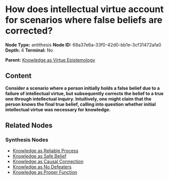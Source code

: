 # How does intellectual virtue account for scenarios where false beliefs are corrected?

**Node Type:** antithesis
**Node ID:** 68a37e6a-33f0-42d0-bb1e-3cf31472afa0
**Depth:** 4
**Terminal:** No

**Parent:** [Knowledge as Virtue Epistemology](knowledge-as-virtue-epistemology-synthesis-e70609b7-df08-451f-b0c0-43ed6d6ae6d0.md)

## Content

**Consider a scenario where a person initially holds a false belief due to a failure of intellectual virtue, but subsequently corrects the belief to a true one through intellectual inquiry. Intuitively, one might claim that the person knows the final true belief, calling into question whether initial intellectual virtue was necessary for knowledge.**

## Related Nodes

### Synthesis Nodes

- [Knowledge as Reliable Process](knowledge-as-reliable-process-synthesis-5b2c1ef4-10e2-4a85-9c94-461b359a006a.md)
- [Knowledge as Safe Belief](knowledge-as-safe-belief-synthesis-3b84e0c1-718b-4070-b7a1-083142e922d7.md)
- [Knowledge as Causal Connection](knowledge-as-causal-connection-synthesis-a457275f-0414-4e4e-b98b-416bb2d9bb51.md)
- [Knowledge as No Defeaters](knowledge-as-no-defeaters-synthesis-1d91b805-9bd8-4918-85b9-aa50ac72e7c4.md)
- [Knowledge as Proper Function](knowledge-as-proper-function-synthesis-77a0d9a7-18c1-49c4-ad59-398137d6bbee.md)
